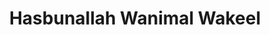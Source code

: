 ---
title: "Hasbunallah Wanimal Wakeel"
url: /accra/hasbunallah-wanimal-wakeel-obaakrowa-close/
shop: convenience
---